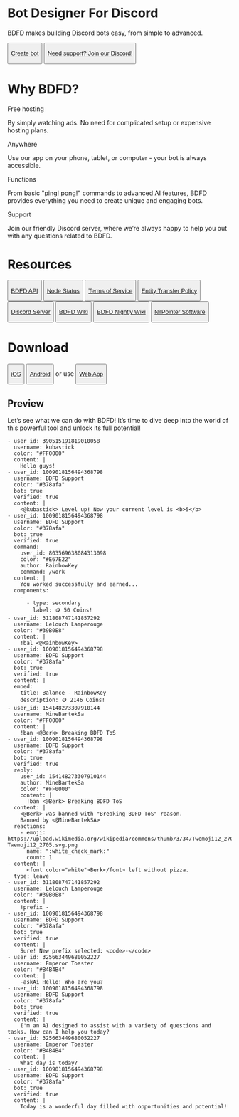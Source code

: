 <link rel="stylesheet" href="./theme/css/home.css">

<div class="bdfd-is">
  <h1 id="bdfd-case">Bot Designer For Discord</h1>
  <p id="truelol"><bold>BDFD</bold> makes building Discord bots easy, from simple to advanced.</p>
  <div class="homeButtons">
    <button class="createMyBot">
      <p><a href="https://app.botdesignerdiscord.com/"><i class="fa fa-plus" aria-hidden="true"></i> Create bot</a></p>
    </button>
    <button class="getHelp">
      <p><a href="https://discord.gg/bot-designer-for-discord-official-server-566363823137882154"><i class="fa fa-share" aria-hidden="true"></i> Need support? Join our Discord!</a></p>
    </button>
  </div>
</div>

<div class="why-bdfd">
  <h1>Why BDFD?</h1>
  <div class="why-bdfd-embed">
    <div class="hosting">
      <i class="fa fa-play-circle" aria-hidden="true"></i>
      <p id="title">Free hosting</p>
      <p id="content">By simply watching ads. No need for complicated setup or expensive hosting plans.</p>
    </div>
    <div class="anywhere">
      <i class="fa fa-desktop" aria-hidden="true"></i>
      <p id="title">Anywhere</p>
      <p id="content">Use our app on your phone, tablet, or computer - your bot is always accessible.</p>
    </div>
    <div class="alotfunctions">
      <i class="fa fa-star" aria-hidden="true"></i>
      <p id="title">Functions</p>
      <p id="content">From basic "ping! pong!" commands to advanced AI features, BDFD provides everything you need to create unique and engaging bots.</p>
    </div>
    <div class="community">
      <i class="fa fa-info-circle" aria-hidden="true"></i>
      <p id="title">Support</p>
      <p id="content">Join our friendly Discord server, where we’re always happy to help you out with any questions related to BDFD.</p>
    </div>
  </div>
</div>

<div class="resources">
  <h1 id="resources">Resources</h1>
  <div class="resourcesButtons">
    <button class="resButton">
      <p><a href="./resources/api.md"><i class="fa fa-bookmark-o" aria-hidden="true"></i> BDFD API</a></p>
    </button>
    <button class="resButton">
      <p><a href="https://botdesignerdiscord.com/status"><i class="fa fa-user" aria-hidden="true"></i> Node Status</a></p>
    </button>
    <button class="resButton">
      <p><a href="./terms.md"><i class="fa fa-ban" aria-hidden="true"></i> Terms of Service</a></p>
    </button>
    <button class="resButton">
      <p><a href="./entityTransferPolicy"><i class="fa fa-exclamation" aria-hidden="true"></i> Entity Transfer Policy</a></p>
    </button>
    <button class="resButton">
      <p><a href="https://discord.gg/bot-designer-for-discord-official-server-566363823137882154"><i class="fa fa-phone" aria-hidden="true"></i> Discord Server</a></p>
    </button>
    <button class="resButton">
      <p><a href="https://wiki.botdesignerdiscord.com/"><i class="fa fa-sun-o" aria-hidden="true"></i> BDFD Wiki</a></p>
    </button>
    <button class="resButton">
      <p><a href="https://wiki.botdesignerdiscord.com/nightly/"><i class="fa fa-moon-o" aria-hidden="true"></i> BDFD Nightly Wiki</a></p>
    </button>
    <button class="resButton">
      <p><a href="https://nilpointer.software/"><i class="fa fa-users" aria-hidden="true"></i> NilPointer Software</a></p>
    </button>
  </div>
</div>

<div class="download">
  <h1 id="bdfd-case">Download</h1>
  <div class="downloadButtons">
    <button class="downButton">
      <p><a href="https://apps.apple.com/app/bot-designer-for-discord/id1495536477"><i class="fa fa-apple" aria-hidden="true"></i> iOS</a></p>
    </button>
    <button class="downButton">
      <p><a href="https://play.google.com/store/apps/details?id=com.jakubtomana.discordbotdesinger"><i class="fa fa-android" aria-hidden="true"></i> Android</a></p>
    </button>
    <bold>or use</bold>
    <button class="downButton">
      <p><a href="https://app.botdesignerdiscord.com/"><i class="fa fa-laptop" aria-hidden="true"></i> Web App</a></p>
    </button>
  </div>
</div>

<div class="preview">
  <h2 id="preview-header">Preview</h2>
  <p>Let’s see what we can do with BDFD! It’s time to dive deep into the world of this powerful tool and unlock its full potential!</p>
</div>

``` discord yaml
- user_id: 390515191819010058
  username: kubastick
  color: "#FF0000"
  content: |
    Hello guys!
- user_id: 1009018156494368798
  username: BDFD Support
  color: "#378afa"
  bot: true
  verified: true
  content: |
    <@kubastick> Level up! Now your current level is <b>5</b>
- user_id: 1009018156494368798
  username: BDFD Support
  color: "#378afa"
  bot: true
  verified: true
  command:
    user_id: 803569638084313098
    color: "#E67E22"
    author: RainbowKey
    command: /work
  content: |
    You worked successfully and earned...
  components: 
    - 
      - type: secondary
        label: 🪙 50 Coins!
- user_id: 311808747141857292
  username: Lelouch Lamperouge
  color: "#39B0E8"
  content: |
    !bal <@RainbowKey>
- user_id: 1009018156494368798
  username: BDFD Support
  color: "#378afa"
  bot: true
  verified: true
  content: |
  embed:
    title: Balance - RainbowKey
    description: 🪙 2146 Coins!
- user_id: 154148273307910144
  username: MineBartekSa
  color: "#FF0000"
  content: |
    !ban <@Berk> Breaking BDFD ToS
- user_id: 1009018156494368798
  username: BDFD Support
  color: "#378afa"
  bot: true
  verified: true
  reply:
    user_id: 154148273307910144
    author: MineBartekSa
    color: "#FF0000"
    content: |
      !ban <@Berk> Breaking BDFD ToS
  content: |
    <@Berk> was banned with "Breaking BDFD ToS" reason.
    Banned by <@MineBartekSA>
  reactions:
    - emoji: https://upload.wikimedia.org/wikipedia/commons/thumb/3/34/Twemoji12_2705.svg/640px-Twemoji12_2705.svg.png
      name: ":white_check_mark:"
      count: 1
- content: |
      <font color="white">Berk</font> left without pizza.
  type: leave
- user_id: 311808747141857292
  username: Lelouch Lamperouge
  color: "#39B0E8"
  content: |
    !prefix -
- user_id: 1009018156494368798
  username: BDFD Support
  color: "#378afa"
  bot: true
  verified: true
  content: |
    Sure! New prefix selected: <code>-</code>
- user_id: 325663449680052227
  username: Emperor Toaster
  color: "#B4B4B4"
  content: |
    -askAi Hello! Who are you?
- user_id: 1009018156494368798
  username: BDFD Support
  color: "#378afa"
  bot: true
  verified: true
  content: |
    I'm an AI designed to assist with a variety of questions and tasks. How can I help you today?
- user_id: 325663449680052227
  username: Emperor Toaster
  color: "#B4B4B4"
  content: |
    What day is today?
- user_id: 1009018156494368798
  username: BDFD Support
  color: "#378afa"
  bot: true
  verified: true
  content: |
    Today is a wonderful day filled with opportunities and potential!
```
